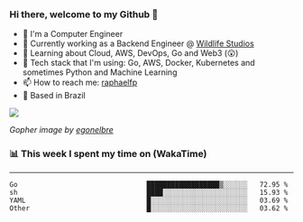 ### Hi there, welcome to my Github 👋

- 📖 I'm a Computer Engineer
- 🔭 Currently working as a Backend Engineer @ [Wildlife Studios](https://wildlifestudios.com/)
- 🌱 Learning about Cloud, AWS, DevOps, Go and Web3 (😲)
- 🚀 Tech stack that I'm using: Go, AWS, Docker, Kubernetes and sometimes Python and Machine Learning
- 📫 How to reach me: [raphaelfp](https://linkedin.com/in/raphaelfp)
- 🏡 Based in Brazil

![](https://github.com/raphaelfp/gophers/blob/master/.thumb/animation/morning-coffee-3x.gif)

*Gopher image by [egonelbre](https://github.com/egonelbre/)*

### 📊 This week I spent my time on (WakaTime)

---

<!--START_SECTION:waka-->

```text
Go                                ██████████████████▒░░░░░░   72.95 %
sh                                ████░░░░░░░░░░░░░░░░░░░░░   15.93 %
YAML                              █░░░░░░░░░░░░░░░░░░░░░░░░   03.69 %
Other                             █░░░░░░░░░░░░░░░░░░░░░░░░   03.62 %
```

<!--END_SECTION:waka-->

